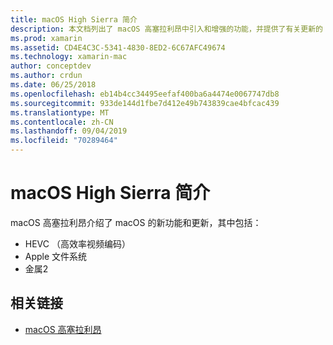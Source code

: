 ```yaml
---
title: macOS High Sierra 简介
description: 本文档列出了 macOS 高塞拉利昂中引入和增强的功能，并提供了有关更新的 Apple 高级说明的链接。
ms.prod: xamarin
ms.assetid: CD4E4C3C-5341-4830-8ED2-6C67AFC49674
ms.technology: xamarin-mac
author: conceptdev
ms.author: crdun
ms.date: 06/25/2018
ms.openlocfilehash: eb14b4cc34495eefaf400ba6a4474e0067747db8
ms.sourcegitcommit: 933de144d1fbe7d412e49b743839cae4bfcac439
ms.translationtype: MT
ms.contentlocale: zh-CN
ms.lasthandoff: 09/04/2019
ms.locfileid: "70289464"
---
```

# <a name="introduction-to-macos-high-sierra"></a>macOS High Sierra 简介

macOS 高塞拉利昂介绍了 macOS 的新功能和更新，其中包括：

- HEVC （高效率视频编码）
- Apple 文件系统
- 金属2

## <a name="related-links"></a>相关链接

- [macOS 高塞拉利昂](https://www.apple.com/macos/high-sierra/)
